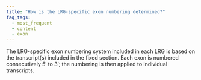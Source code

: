 ```yaml
---
title: "How is the LRG-specific exon numbering determined?"
faq_tags:
  - most_frequent
  - content
  - exon
---
```


The LRG-specific exon numbering system included in each LRG is based on the transcript(s) included in the fixed section. Each exon is numbered consecutively 5′ to 3′; the numbering is then applied to individual transcripts.

